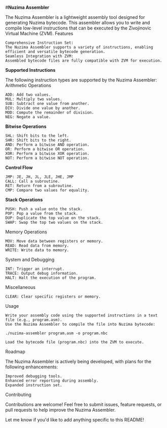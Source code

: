 #**Nuzima Assembler**

The Nuzima Assembler is a lightweight assembly tool designed for generating Nuzima bytecode. This assembler allows you to write and compile low-level instructions that can be executed by the Zivojinovic Virtual Machine (ZVM).
Features

    Comprehensive Instruction Set:
    The Nuzima Assembler supports a variety of instructions, enabling efficient and versatile bytecode generation.
    Seamless Integration with ZVM:
    Assembled bytecode files are fully compatible with ZVM for execution.

**Supported Instructions**

The following instruction types are supported by the Nuzima Assembler:
Arithmetic Operations

    ADD: Add two values.
    MUL: Multiply two values.
    SUB: Subtract one value from another.
    DIV: Divide one value by another.
    MOD: Compute the remainder of division.
    NEG: Negate a value.

**Bitwise Operations**

    SHL: Shift bits to the left.
    SHR: Shift bits to the right.
    AND: Perform a bitwise AND operation.
    OR: Perform a bitwise OR operation.
    XOR: Perform a bitwise XOR operation.
    NOT: Perform a bitwise NOT operation.

**Control Flow**

    JMP: JE, JH, JL, JLE, JHE, JMP
    CALL: Call a subroutine.
    RET: Return from a subroutine.
    CMP: Compare two values for equality.

**Stack Operations**

    PUSH: Push a value onto the stack.
    POP: Pop a value from the stack.
    DUP: Duplicate the top value on the stack.
    SWAP: Swap the top two values on the stack.

Memory Operations

    MOV: Move data between registers or memory.
    READ: Read data from memory.
    WRITE: Write data to memory.

System and Debugging

    INT: Trigger an interrupt.
    TRACE: Output debug information.
    HALT: Halt the execution of the program.

Miscellaneous

    CLEAR: Clear specific registers or memory.

Usage

    Write your assembly code using the supported instructions in a text file (e.g., program.asm).
    Use the Nuzima Assembler to compile the file into Nuzima bytecode:

    ./nuzima-assembler program.asm -o program.nbc

    Load the bytecode file (program.nbc) into the ZVM to execute.

Roadmap

The Nuzima Assembler is actively being developed, with plans for the following enhancements:

    Improved debugging tools.
    Enhanced error reporting during assembly.
    Expanded instruction set.

Contributing

Contributions are welcome! Feel free to submit issues, feature requests, or pull requests to help improve the Nuzima Assembler.

Let me know if you'd like to add anything specific to this README!
